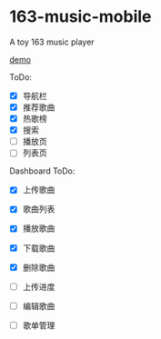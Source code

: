 # 163-music-mobile
A toy 163 music player

[demo](https://hoofoo-whu.github.io/163-music-mobile/src)

ToDo:
- [x] 导航栏
- [x] 推荐歌曲
- [x] 热歌榜
- [x] 搜索
- [ ] 播放页
- [ ] 列表页

Dashboard ToDo:
- [x] 上传歌曲
- [x] 歌曲列表
- [x] 播放歌曲
- [x] 下载歌曲
- [x] 删除歌曲
- [ ] 上传进度
- [ ] 编辑歌曲
- [ ] 歌单管理


